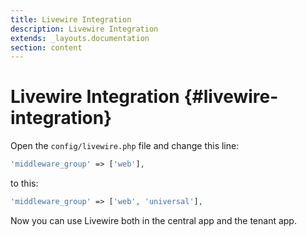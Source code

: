 ```yaml
---
title: Livewire Integration
description: Livewire Integration
extends: _layouts.documentation
section: content
---
```


# Livewire Integration {#livewire-integration}

Open the `config/livewire.php` file and change this line:

```php
'middleware_group' => ['web'],
```

to this:
```php
'middleware_group' => ['web', 'universal'],
```

Now you can use Livewire both in the central app and the tenant app.
